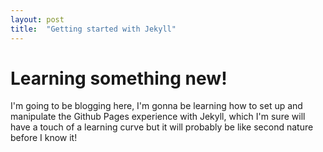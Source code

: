 ```yaml
---
layout: post
title:  "Getting started with Jekyll"
---
```


# Learning something new!

I'm going to be blogging here, I'm gonna be learning how to set up and manipulate the Github Pages experience with Jekyll, which I'm sure will have a touch of a learning curve but it will probably be like second nature before I know it!